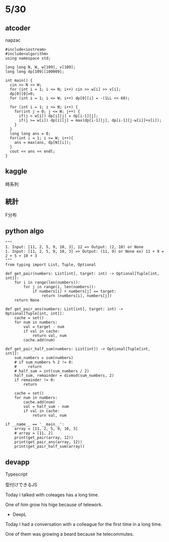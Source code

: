 # 5/30

## atcoder

napzac
```
#include<iostream>
#include<algorithm>
using namespace std;

long long N, W, w[109], v[109];
long long dp[109][100009];

int main() {
  cin >> N >> W;
  for (int i = 1; i <= N; i++) cin >> w[i] >> v[i];
  dp[0][0]=0;
  for (int i = 1; i <= W; i++) dp[0][i] = -(1LL << 60);
  
  for (int i = 1; i <= N; i++) {
    for(int j = 0; j <= W; j++) {
      if(j < w[i]) dp[i][j] = dp[i-1][j];
      if(j >= w[i]) dp[i][j] = max(dp[i-1][j], dp[i-1][j-w[i]]+v[i]);
    }
  }
  long long ans = 0;
  for(int i = 1; i <= W; i++){
    ans = max(ans, dp[N][i]);
  }
  cout << ans << endl;
}
```

## kaggle

時系列

## 統計

F分布

## python algo

```
"""
1. Input: [11, 2, 5, 9, 10, 3], 12 => Output: (2, 10) or None
1. Input: [11, 2, 5, 9, 10, 3] => Output: (11, 9) or None ex) 11 + 9 = 2 + 5 + 10 + 3
"""
from typing import List, Tuple, Optional

def get_pair(numbers: List[int], target: int) -> Optional[Tuple[int, int]]:
    for i in range(len(numbers)):
        for j in range(i, len(numbers)):
            if numbers[i] + numbers[j] == target:
                return (numbers[i], numbers[j])
    return None

def get_pair_ans(numbers: List[int], target: int) -> Optional[Tuple[int, int]]:
    cache = set()
    for num in numbers:
        val = target - num
        if val in cache:
            return val, num
        cache.add(num)

def get_pair_half_sum(numbers: List[int]) -> Optional[Tuple[int, int]]:
    sum_numbers = sum(numbers)
    # if sum_numbers % 2 != 0:
    #     return
    # half_sum = int(sum_numbers / 2)
    half_sum, remainder = divmod(sum_numbers, 2)
    if remainder != 0:
        return 

    cache = set()
    for num in numbers:
        cache.add(num)
        val = half_sum - num
        if val in cache:
            return val, num

if __name__ == '__main__':
    array = [11, 2, 5, 9, 10, 3]
    # array = [11, 2]
    print(get_pair(array, 12))
    print(get_pair_ans(array, 12))
    print(get_pair_half_sum(array))
```
## devapp
Typescript

型付けできるJS

Today I talked with coleages has a long time.

One of him grow his hige because of telework.

- DeepL

Today I had a conversation with a colleague for the first time in a long time.

One of them was growing a beard because he telecommutes.
